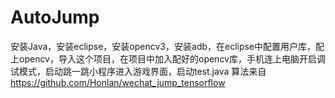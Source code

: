 # AutoJump

安装Java，安装eclipse，安装opencv3，安装adb，在eclipse中配置用户库，配上opencv，导入这个项目，在项目中加入配好的opencv库，手机连上电脑开启调试模式，启动跳一跳小程序进入游戏界面，启动test.java
算法来自
https://github.com/Honlan/wechat_jump_tensorflow
